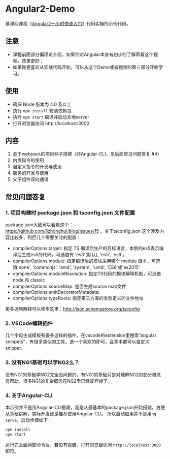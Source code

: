 # Angular2-Demo
慕课网课程《[Angular2一小时快速入门](http://www.imooc.com/learn/789)》代码实操的示例代码。

## 注意
- 课程前面部分偏理论介绍，如果你对Angular本身有初步的了解再看这个视频，效果更好；
- 如果你更喜欢从实战代码开始，可以从这个Demo或者视频的第三部分开始学习。


## 使用
- 确保 Node 版本为 4.0 及以上
- 执行 `npm install` 安装依赖包
- 执行 `npm start` 编译并启动本地server
- 打开浏览器访问 http://localhost:3000 

## 内容
1. 基于webpack的项目种子搭建（非Angular-CLI，见后面常见问题答复 #4）
2. 内置指令的使用
3. 自定义指令的开发与使用
4. 服务的开发与使用
5. 父子组件双向通讯

## 常见问题答复
### 1. 项目构建时 package.json 和 tsconfig.json 文件配置
package.json大致可以看看这个：https://github.com/lizhonghui/blog/issues/15 。关于tsconfig.json 这个涉及内容比较多，列巨几个需要关注的配置：
- compilerOptions.target: 指定 TS 编译后生产的目标语言，本例的es5表示编译后生成es5的代码，可选值有 'es3'(默认), 'es5', 'es6'。
- compilerOptions.module: 指定编译后的模块采用哪个 module 版本，可选值'none', 'commonjs', 'amd', 'system', 'umd', 'ES6'或'es2015'
- compilerOptions.moduleResolution: 指定TS代码的模块解释机制，可选值 node 和 classic
- compilerOptions.sourceMap: 是否生成source map文件
- compilerOptions.emitDecoratorMetadata: 
- compilerOptions.typeRoots: 指定第三方库的类型定义的文件地址

更多选项解释可以移步这里：http://json.schemastore.org/tsconfig

### 2. VSCode编辑插件
几个字母生成模板有很多这样的插件，在vscode的extension里搜索“angular snippets”，有很多类似的工具，选一个喜欢的即可，且基本都可以自定义snippet。

### 3. 没有NG1基础可以学NG2么？
没有NG1的基础学NG2完全没问题的，有NG1的基础只是对理解NG2的部分概念有帮助，很多NG1的复杂概念在NG2里已经废弃掉了。

### 4. 关于Angular-CLI
本示例并不是用Angular-CLI搭建，而是从最基本的package.json开始搭建，方便从基础讲解，实际开发还是推荐使用Angular-CLI。
所以启动应用并不是用`ng serve`，启动步骤如下：
```bash
npm install
npm start
```
运行完上面两部命令后，若没有报错，打开浏览器访问 `http://localhost:3000` 即可。
